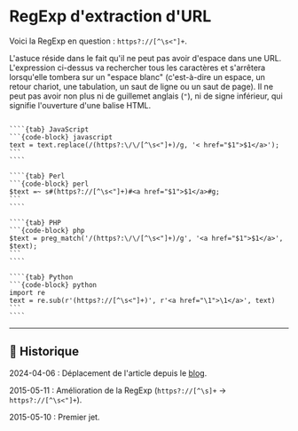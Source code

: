 # RegExp d'extraction d'URL

Voici la RegExp en question : `https?://[^\s<"]+`.

L'astuce réside dans le fait qu'il ne peut pas avoir d'espace dans une URL. L'expression ci-dessus va rechercher tous les caractères et s'arrêtera lorsqu'elle tombera sur un "espace blanc" (c'est-à-dire un espace, un retour chariot, une tabulation, un saut de ligne ou un saut de page). Il ne peut pas avoir non plus ni de guillemet anglais (`"`), ni de signe inférieur, qui signifie l'ouverture d'une balise HTML.

`````{tabs}

````{tab} JavaScript
```{code-block} javascript
text = text.replace(/(https?:\/\/[^\s<"]+)/g, '< href="$1">$1</a>');
```
````

````{tab} Perl
```{code-block} perl
$text =~ s#(https?://[^\s<"]+)#<a href="$1">$1</a>#g;
```
````

````{tab} PHP
```{code-block} php
$text = preg_match('/(https?:\/\/[^\s<"]+)/g', '<a href="$1">$1</a>', $text);
```
````

````{tab} Python
```{code-block} python
import re
text = re.sub(r'(https?://[^\s<"]+)', r'<a href="\1">\1</a>', text)
```
````

`````

---

## 📜 Historique

2024-04-06
: Déplacement de l'article depuis le [blog](https://www.tiger-222.fr/?d=2015/02/16/10/17/49-code-url-to-link).

2015-05-11
: Amélioration de la RegExp (`https?://[^\s]+` → `https?://[^\s<"]+`).

2015-05-10
: Premier jet.

